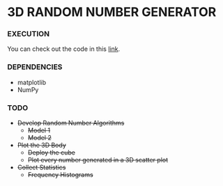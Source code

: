 # 3D RANDOM NUMBER GENERATOR
### EXECUTION

You can check out the code in this  [link](https://nbviewer.jupyter.org/github/igerardoh/3d-random-number-generator/blob/master/3d-random-number-generator.ipynb).

### DEPENDENCIES
* matplotlib
* NumPy

### TODO

  + ~~Develop Random Number Algorithms~~
    - ~~Model 1~~
    - ~~Model 2~~
  + ~~Plot the 3D Body~~
    - ~~Deploy the cube~~
    - ~~Plot every number generated in a 3D scatter plot~~
  + ~~Collect Statistics~~
    - ~~Frequency Histograms~~
